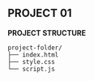 ## PROJECT 01

**PROJECT STRUCTURE**

```
project-folder/
├── index.html
├── style.css
└── script.js
```
